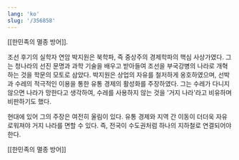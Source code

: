 ```yaml
---
lang: 'ko'
slug: '/356858'
---
```


[[한민족의 멸종 방어]].

조선 후기의 실학자 연암 박지원은 북학파, 즉 중상주의 경제학파의 핵심 사상가였다. 그는 청나라의 선진 문명과 과학 기술을 배우고 받아들여 조선을 부국강병의 나라로 개혁하는 것을 학문의 모토로 삼았다. 박지원은 상업의 자유를 철저하게 옹호하였으며, 선박과 수레의 적극적인 이용을 통한 유통 경제의 활성화를 주장하였다. 그는 수레가 다니지 않으면 나라가 망한다고 생각하여, 수레를 사용하지 않는 것을 '거지 나라'라고 비유하며 비판하기도 했다.

현대에 있어 그의 주장은 여전히 울림이 있다. 유통 경제와 지역 간 이동이 더더욱 자유로워져야 거지 나라를 면할 수 있다. 즉, 전국이 수도권처럼 하나의 지하철로 연결되어야 한다.

[[한민족의 멸종 방어]]
